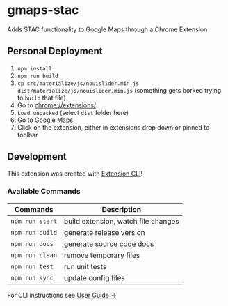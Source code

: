 # gmaps-stac

Adds STAC functionality to Google Maps through a Chrome Extension

## Personal Deployment

1. `npm install`
2. `npm run build`
3. `cp src/materialize/js/nouislider.min.js dist/materialize/js/nouislider.min.js` (something gets borked trying to `build` that file)
4. Go to [chrome://extensions/](chrome://extensions/)
5. `Load unpacked` (select `dist` folder here)
6. Go to [Google Maps](https://www.google.com/maps)
7. Click on the extension, either in extensions drop down or pinned to toolbar

## Development 

This extension was created with [Extension CLI](https://oss.mobilefirst.me/extension-cli/)!


### Available Commands

| Commands | Description |
| --- | --- |
| `npm run start` | build extension, watch file changes |
| `npm run build` | generate release version |
| `npm run docs` | generate source code docs |
| `npm run clean` | remove temporary files |
| `npm run test` | run unit tests |
| `npm run sync` | update config files |

For CLI instructions see [User Guide &rarr;](https://oss.mobilefirst.me/extension-cli/)
